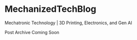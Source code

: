 # MechanizedTechBlog
 Mechatronic Technology | 3D Printing, Electronics, and Gen AI

 Post Archive Coming Soon
